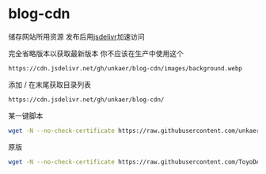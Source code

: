 # blog-cdn
储存网站所用资源
发布后用[jsdelivr](https://www.jsdelivr.com/)加速访问

完全省略版本以获取最新版本
你不应该在生产中使用这个
```bash
https://cdn.jsdelivr.net/gh/unkaer/blog-cdn/images/background.webp
```
添加 / 在末尾获取目录列表
```bash
https://cdn.jsdelivr.net/gh/unkaer/blog-cdn/
```
某一键脚本
```bash
wget -N --no-check-certificate https://raw.githubusercontent.com/unkaer/blog-cdn/ssr.sh && chmod +x ssr.sh && bash ssr.sh
```
原版
```bash
wget -N --no-check-certificate https://raw.githubusercontent.com/ToyoDAdoubi/doubi/master/ssr.sh && chmod +x ssr.sh && bash ssr.sh
```